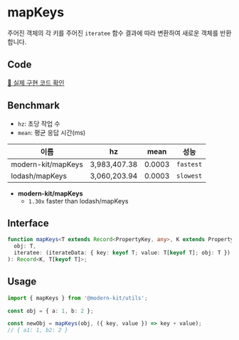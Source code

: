 # mapKeys 

주어진 객체의 각 키를 주어진 `iteratee` 함수 결과에 따라 변환하여 새로운 객체를 반환합니다.

## Code 

[🔗 실제 구현 코드 확인](https://github.com/modern-agile-team/modern-kit/blob/main/packages/utils/src/object/mapKeys/index.ts)

## Benchmark
- `hz`: 초당 작업 수
- `mean`: 평균 응답 시간(ms)

|이름|hz|mean|성능|
|------|---|---|---|
|modern-kit/mapKeys|3,983,407.38|0.0003|`fastest`|
|lodash/mapKeys|3,060,203.94|0.0003|`slowest`|

- **modern-kit/mapKeys**
  - `1.30x` faster than lodash/mapKeys

## Interface
```ts title="typescript"
function mapKeys<T extends Record<PropertyKey, any>, K extends PropertyKey>(
  obj: T,
  iteratee: (iterateData: { key: keyof T; value: T[keyof T]; obj: T }) => K
): Record<K, T[keyof T]>;
```

## Usage

```ts title="typescript"
import { mapKeys } from '@modern-kit/utils';

const obj = { a: 1, b: 2 };

const newObj = mapKeys(obj, ({ key, value }) => key + value);
// { a1: 1, b2: 2 }
```